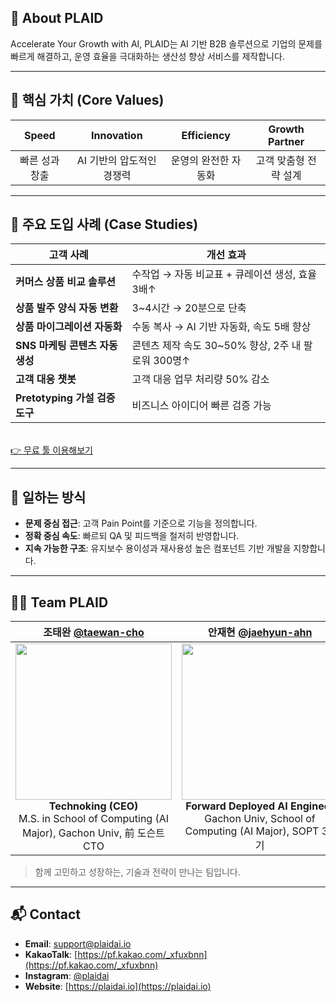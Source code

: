 ## 🏢 About PLAID

Accelerate Your Growth with AI, PLAID는 AI 기반 B2B 솔루션으로 기업의 문제를 빠르게 해결하고, 운영 효율을 극대화하는 생산성 향상 서비스를 제작합니다.

---

## 🧠 핵심 가치 (Core Values)

| Speed | Innovation | Efficiency | Growth Partner |
|:-----:|:----------:|:----------:|:--------------:|
| 빠른 성과 창출 | AI 기반의 압도적인 경쟁력 | 운영의 완전한 자동화 | 고객 맞춤형 전략 설계 |

---

## 🚀 주요 도입 사례 (Case Studies)

| 고객 사례 | 개선 효과 |
|-----------|-----------|
| **커머스 상품 비교 솔루션** | 수작업 → 자동 비교표 + 큐레이션 생성, 효율 3배↑ |
| **상품 발주 양식 자동 변환** | 3~4시간 → 20분으로 단축 |
| **상품 마이그레이션 자동화** | 수동 복사 → AI 기반 자동화, 속도 5배 향상 |
| **SNS 마케팅 콘텐츠 자동 생성** | 콘텐츠 제작 속도 30~50% 향상, 2주 내 팔로워 300명↑ |
| **고객 대응 챗봇** | 고객 대응 업무 처리량 50% 감소 |
| **Pretotyping 가설 검증 도구** | 비즈니스 아이디어 빠른 검증 가능 |
<br>[👉 무료 툴 이용해보기](https://your-tool-link.com) 

---

## 🔨 일하는 방식

- **문제 중심 접근**: 고객 Pain Point를 기준으로 기능을 정의합니다.
- **정확 중심 속도**: 빠르되 QA 및 피드백을 철저히 반영합니다.
- **지속 가능한 구조**: 유지보수 용이성과 재사용성 높은 컴포넌트 기반 개발을 지향합니다.

---

## 👨‍💻 Team PLAID

| 조태완 [@taewan-cho](https://github.com/taewan2002) | 안재현 [@jaehyun-ahn](https://github.com/Ohjackson) | 서지호 [@jiho-seo](https://github.com/swiftsjh02) |
|:--:|:--:|:--:|
| <img width="250" src="https://github.com/user-attachments/assets/ff679390-cff7-42eb-aede-7b5aa23fd2ea"> <br> **Technoking (CEO)** <br> M.S. in School of Computing (AI Major), Gachon Univ, 前 도슨트 CTO | <img width="250" src="https://github.com/user-attachments/assets/f90b4526-d1fe-4586-a1d7-0d7a801f9287"> <br> **Forward Deployed AI Engineer** <br> Gachon Univ, School of Computing (AI Major), SOPT 35기 | <img width="250" src="https://github.com/user-attachments/assets/493c3a87-af3b-4ea7-aa00-069b4c3df02e/IMG_4453.jpg"> <br> **Product Developer** <br> Gachon Univ, School of Computing (AI Major) | <img width="250" src="https://github.com/user-attachments/assets/add4a263-f613-4200-96f5-94b54d359b01"> 

> 함께 고민하고 성장하는, 기술과 전략이 만나는 팀입니다.

---

## 📬 Contact

- **Email**: support@plaidai.io
- **KakaoTalk**: [https://pf.kakao.com/_xfuxbnn](https://pf.kakao.com/_xfuxbnn)
- **Instagram**: [@plaidai](https://instagram.com/plaidai)  
- **Website**: [https://plaidai.io](https://plaidai.io)
